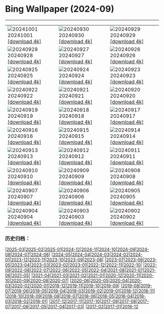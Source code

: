 # Bing Wallpaper (2024-09)
**************

<table><tr><td><img class="wallpaper" src="https://www.bing.com/th?id=OHR.WalrusNorway_EN-US4658961878_1920x1080.jpg" alt="20241001"> 20241001 <a class="wallpaper_link" href="https://www.bing.com/th?id=OHR.WalrusNorway_EN-US4658961878_UHD.jpg">[download 4k]</a></td><td><img class="wallpaper" src="https://www.bing.com/th?id=OHR.ConnecticutBridge_EN-US4557226937_1920x1080.jpg" alt="20240930"> 20240930 <a class="wallpaper_link" href="https://www.bing.com/th?id=OHR.ConnecticutBridge_EN-US4557226937_UHD.jpg">[download 4k]</a></td><td><img class="wallpaper" src="https://www.bing.com/th?id=OHR.CoyoteGulch_EN-US1769933001_1920x1080.jpg" alt="20240929"> 20240929 <a class="wallpaper_link" href="https://www.bing.com/th?id=OHR.CoyoteGulch_EN-US1769933001_UHD.jpg">[download 4k]</a></td></tr><tr><td><img class="wallpaper" src="https://www.bing.com/th?id=OHR.VeniceAerial_EN-US4386837118_1920x1080.jpg" alt="20240928"> 20240928 <a class="wallpaper_link" href="https://www.bing.com/th?id=OHR.VeniceAerial_EN-US4386837118_UHD.jpg">[download 4k]</a></td><td><img class="wallpaper" src="https://www.bing.com/th?id=OHR.LittleToucanet_EN-US4236893251_1920x1080.jpg" alt="20240927"> 20240927 <a class="wallpaper_link" href="https://www.bing.com/th?id=OHR.LittleToucanet_EN-US4236893251_UHD.jpg">[download 4k]</a></td><td><img class="wallpaper" src="https://www.bing.com/th?id=OHR.GiantSequoias_EN-US4034909984_1920x1080.jpg" alt="20240926"> 20240926 <a class="wallpaper_link" href="https://www.bing.com/th?id=OHR.GiantSequoias_EN-US4034909984_UHD.jpg">[download 4k]</a></td></tr><tr><td><img class="wallpaper" src="https://www.bing.com/th?id=OHR.SkaftafellWaterfall_EN-US3934499773_1920x1080.jpg" alt="20240925"> 20240925 <a class="wallpaper_link" href="https://www.bing.com/th?id=OHR.SkaftafellWaterfall_EN-US3934499773_UHD.jpg">[download 4k]</a></td><td><img class="wallpaper" src="https://www.bing.com/th?id=OHR.IcebergOtter_EN-US3869054406_1920x1080.jpg" alt="20240924"> 20240924 <a class="wallpaper_link" href="https://www.bing.com/th?id=OHR.IcebergOtter_EN-US3869054406_UHD.jpg">[download 4k]</a></td><td><img class="wallpaper" src="https://www.bing.com/th?id=OHR.AutumnCumbria_EN-US3797009731_1920x1080.jpg" alt="20240923"> 20240923 <a class="wallpaper_link" href="https://www.bing.com/th?id=OHR.AutumnCumbria_EN-US3797009731_UHD.jpg">[download 4k]</a></td></tr><tr><td><img class="wallpaper" src="https://www.bing.com/th?id=OHR.MunichBeerfest_EN-US3708656793_1920x1080.jpg" alt="20240922"> 20240922 <a class="wallpaper_link" href="https://www.bing.com/th?id=OHR.MunichBeerfest_EN-US3708656793_UHD.jpg">[download 4k]</a></td><td><img class="wallpaper" src="https://www.bing.com/th?id=OHR.OcracokeLight_EN-US3638306974_1920x1080.jpg" alt="20240921"> 20240921 <a class="wallpaper_link" href="https://www.bing.com/th?id=OHR.OcracokeLight_EN-US3638306974_UHD.jpg">[download 4k]</a></td><td><img class="wallpaper" src="https://www.bing.com/th?id=OHR.PiratePlayground_EN-US3254868743_1920x1080.jpg" alt="20240920"> 20240920 <a class="wallpaper_link" href="https://www.bing.com/th?id=OHR.PiratePlayground_EN-US3254868743_UHD.jpg">[download 4k]</a></td></tr><tr><td><img class="wallpaper" src="https://www.bing.com/th?id=OHR.GujoHachiman_EN-US5502837623_1920x1080.jpg" alt="20240919"> 20240919 <a class="wallpaper_link" href="https://www.bing.com/th?id=OHR.GujoHachiman_EN-US5502837623_UHD.jpg">[download 4k]</a></td><td><img class="wallpaper" src="https://www.bing.com/th?id=OHR.MidAutumnSingapore_EN-US5283310908_1920x1080.jpg" alt="20240918"> 20240918 <a class="wallpaper_link" href="https://www.bing.com/th?id=OHR.MidAutumnSingapore_EN-US5283310908_UHD.jpg">[download 4k]</a></td><td><img class="wallpaper" src="https://www.bing.com/th?id=OHR.SunriseWallabies_EN-US5210230008_1920x1080.jpg" alt="20240917"> 20240917 <a class="wallpaper_link" href="https://www.bing.com/th?id=OHR.SunriseWallabies_EN-US5210230008_UHD.jpg">[download 4k]</a></td></tr><tr><td><img class="wallpaper" src="https://www.bing.com/th?id=OHR.BalboaPark_EN-US5050015037_1920x1080.jpg" alt="20240916"> 20240916 <a class="wallpaper_link" href="https://www.bing.com/th?id=OHR.BalboaPark_EN-US5050015037_UHD.jpg">[download 4k]</a></td><td><img class="wallpaper" src="https://www.bing.com/th?id=OHR.RapaNuiSunrise_EN-US4872610843_1920x1080.jpg" alt="20240915"> 20240915 <a class="wallpaper_link" href="https://www.bing.com/th?id=OHR.RapaNuiSunrise_EN-US4872610843_UHD.jpg">[download 4k]</a></td><td><img class="wallpaper" src="https://www.bing.com/th?id=OHR.PointReyes_EN-US4731803211_1920x1080.jpg" alt="20240914"> 20240914 <a class="wallpaper_link" href="https://www.bing.com/th?id=OHR.PointReyes_EN-US4731803211_UHD.jpg">[download 4k]</a></td></tr><tr><td><img class="wallpaper" src="https://www.bing.com/th?id=OHR.DolphinReunion_EN-US4598756391_1920x1080.jpg" alt="20240913"> 20240913 <a class="wallpaper_link" href="https://www.bing.com/th?id=OHR.DolphinReunion_EN-US4598756391_UHD.jpg">[download 4k]</a></td><td><img class="wallpaper" src="https://www.bing.com/th?id=OHR.ManhattanMemorial_EN-US4528393468_1920x1080.jpg" alt="20240912"> 20240912 <a class="wallpaper_link" href="https://www.bing.com/th?id=OHR.ManhattanMemorial_EN-US4528393468_UHD.jpg">[download 4k]</a></td><td><img class="wallpaper" src="https://www.bing.com/th?id=OHR.BridgeLisbon_EN-US4458392664_1920x1080.jpg" alt="20240911"> 20240911 <a class="wallpaper_link" href="https://www.bing.com/th?id=OHR.BridgeLisbon_EN-US4458392664_UHD.jpg">[download 4k]</a></td></tr><tr><td><img class="wallpaper" src="https://www.bing.com/th?id=OHR.IguazuRainbow_EN-US4361499337_1920x1080.jpg" alt="20240910"> 20240910 <a class="wallpaper_link" href="https://www.bing.com/th?id=OHR.IguazuRainbow_EN-US4361499337_UHD.jpg">[download 4k]</a></td><td><img class="wallpaper" src="https://www.bing.com/th?id=OHR.StockholmLibrary_EN-US4140921886_1920x1080.jpg" alt="20240909"> 20240909 <a class="wallpaper_link" href="https://www.bing.com/th?id=OHR.StockholmLibrary_EN-US4140921886_UHD.jpg">[download 4k]</a></td><td><img class="wallpaper" src="https://www.bing.com/th?id=OHR.SantaCruzHummer_EN-US4047958707_1920x1080.jpg" alt="20240908"> 20240908 <a class="wallpaper_link" href="https://www.bing.com/th?id=OHR.SantaCruzHummer_EN-US4047958707_UHD.jpg">[download 4k]</a></td></tr><tr><td><img class="wallpaper" src="https://www.bing.com/th?id=OHR.GlenariffPark_EN-US3914128007_1920x1080.jpg" alt="20240907"> 20240907 <a class="wallpaper_link" href="https://www.bing.com/th?id=OHR.GlenariffPark_EN-US3914128007_UHD.jpg">[download 4k]</a></td><td><img class="wallpaper" src="https://www.bing.com/th?id=OHR.TIFF2024_EN-US9586964456_1920x1080.jpg" alt="20240906"> 20240906 <a class="wallpaper_link" href="https://www.bing.com/th?id=OHR.TIFF2024_EN-US9586964456_UHD.jpg">[download 4k]</a></td><td><img class="wallpaper" src="https://www.bing.com/th?id=OHR.DuskyOwls_EN-US9845705930_1920x1080.jpg" alt="20240905"> 20240905 <a class="wallpaper_link" href="https://www.bing.com/th?id=OHR.DuskyOwls_EN-US9845705930_UHD.jpg">[download 4k]</a></td></tr><tr><td><img class="wallpaper" src="https://www.bing.com/th?id=OHR.AlpineLakes_EN-US9676616320_1920x1080.jpg" alt="20240904"> 20240904 <a class="wallpaper_link" href="https://www.bing.com/th?id=OHR.AlpineLakes_EN-US9676616320_UHD.jpg">[download 4k]</a></td><td><img class="wallpaper" src="https://www.bing.com/th?id=OHR.KansasMural_EN-US9504361321_1920x1080.jpg" alt="20240903"> 20240903 <a class="wallpaper_link" href="https://www.bing.com/th?id=OHR.KansasMural_EN-US9504361321_UHD.jpg">[download 4k]</a></td><td><img class="wallpaper" src="https://www.bing.com/th?id=OHR.ThamesLondon_EN-US9385705885_1920x1080.jpg" alt="20240902"> 20240902 <a class="wallpaper_link" href="https://www.bing.com/th?id=OHR.ThamesLondon_EN-US9385705885_UHD.jpg">[download 4k]</a></td></tr></table>

### 历史归档：

|[2025-03](/../2025-03/2025-03.md)|[2025-02](/../2025-02/2025-02.md)|[2025-01](/../2025-01/2025-01.md)|[2024-12](/../2024-12/2024-12.md)|[2024-11](/../2024-11/2024-11.md)|[2024-10](/../2024-10/2024-10.md)|[2024-09](/2024-09.md)|[2024-08](/../2024-08/2024-08.md)|[2024-07](/../2024-07/2024-07.md)|[2024-06](/../2024-06/2024-06.md)|
|[2024-05](/../2024-05/2024-05.md)|[2024-04](/../2024-04/2024-04.md)|[2024-03](/../2024-03/2024-03.md)|[2024-02](/../2024-02/2024-02.md)|[2024-01](/../2024-01/2024-01.md)|[2023-12](/../2023-12/2023-12.md)|[2023-11](/../2023-11/2023-11.md)|[2023-10](/../2023-10/2023-10.md)|[2023-09](/../2023-09/2023-09.md)|[2023-08](/../2023-08/2023-08.md)|
|[2023-07](/../2023-07/2023-07.md)|[2023-06](/../2023-06/2023-06.md)|[2023-05](/../2023-05/2023-05.md)|[2023-04](/../2023-04/2023-04.md)|[2023-03](/../2023-03/2023-03.md)|[2023-02](/../2023-02/2023-02.md)|[2023-01](/../2023-01/2023-01.md)|[2022-12](/../2022-12/2022-12.md)|[2022-11](/../2022-11/2022-11.md)|[2022-10](/../2022-10/2022-10.md)|
|[2022-09](/../2022-09/2022-09.md)|[2022-08](/../2022-08/2022-08.md)|[2022-07](/../2022-07/2022-07.md)|[2022-06](/../2022-06/2022-06.md)|[2022-05](/../2022-05/2022-05.md)|[2022-04](/../2022-04/2022-04.md)|[2021-08](/../2021-08/2021-08.md)|[2021-07](/../2021-07/2021-07.md)|[2021-06](/../2021-06/2021-06.md)|[2021-05](/../2021-05/2021-05.md)|
|[2021-04](/../2021-04/2021-04.md)|[2021-03](/../2021-03/2021-03.md)|[2021-02](/../2021-02/2021-02.md)|[2021-01](/../2021-01/2021-01.md)|[2020-12](/../2020-12/2020-12.md)|[2020-11](/../2020-11/2020-11.md)|[2020-10](/../2020-10/2020-10.md)|[2020-09](/../2020-09/2020-09.md)|[2020-08](/../2020-08/2020-08.md)|[2020-07](/../2020-07/2020-07.md)|
|[2020-06](/../2020-06/2020-06.md)|[2020-05](/../2020-05/2020-05.md)|[2020-04](/../2020-04/2020-04.md)|[2020-03](/../2020-03/2020-03.md)|[2020-02](/../2020-02/2020-02.md)|[2020-01](/../2020-01/2020-01.md)|[2019-12](/../2019-12/2019-12.md)|[2019-11](/../2019-11/2019-11.md)|[2019-10](/../2019-10/2019-10.md)|[2019-09](/../2019-09/2019-09.md)|
|[2019-08](/../2019-08/2019-08.md)|[2019-07](/../2019-07/2019-07.md)|[2019-06](/../2019-06/2019-06.md)|[2019-05](/../2019-05/2019-05.md)|[2019-04](/../2019-04/2019-04.md)|[2019-03](/../2019-03/2019-03.md)|[2019-02](/../2019-02/2019-02.md)|[2019-01](/../2019-01/2019-01.md)|[2018-12](/../2018-12/2018-12.md)|[2018-11](/../2018-11/2018-11.md)|
|[2018-10](/../2018-10/2018-10.md)|[2018-09](/../2018-09/2018-09.md)|[2018-08](/../2018-08/2018-08.md)|[2018-07](/../2018-07/2018-07.md)|[2018-06](/../2018-06/2018-06.md)|[2018-05](/../2018-05/2018-05.md)|[2018-04](/../2018-04/2018-04.md)|[2018-03](/../2018-03/2018-03.md)|[2018-02](/../2018-02/2018-02.md)|[2018-01](/../2018-01/2018-01.md)|
|[2017-12](/../2017-12/2017-12.md)|[2017-11](/../2017-11/2017-11.md)|[2017-10](/../2017-10/2017-10.md)|[2017-09](/../2017-09/2017-09.md)|[2017-08](/../2017-08/2017-08.md)|[2017-07](/../2017-07/2017-07.md)|[2017-06](/../2017-06/2017-06.md)|[2017-05](/../2017-05/2017-05.md)|[2017-04](/../2017-04/2017-04.md)|[2017-03](/../2017-03/2017-03.md)|
|[2017-02](/../2017-02/2017-02.md)|[2017-01](/../2017-01/2017-01.md)|[2016-12](/../2016-12/2016-12.md)